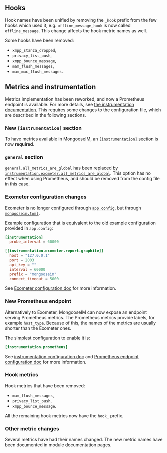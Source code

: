## Hooks

Hook names have been unified by removing the `_hook` prefix from the few hooks which used it,
e.g. `offline_message_hook` is now called `offline_message`. This change affects the hook metric names as well.

Some hooks have been removed:

 - `xmpp_stanza_dropped`,
 - `privacy_list_push`,
 - `xmpp_bounce_message`,
 - `mam_flush_messages`,
 - `mam_muc_flush_messages`.

## Metrics and instrumentation

Metrics implementation has been reworked, and now a Prometheus endpoint is available.
For more details, see [the instrumentation documentation](../configuration/instrumentation.md).
This requires some changes to the configuration file, which are described in the following sections.

### New `[instrumentation]` section

To have metrics available in MongooseIM, an [`[instrumentation]` section](../configuration/instrumentation.md)  is now **required**.

### `general` section

`general.all_metrics_are_global` has been replaced by [`instrumentation.exometer.all_metrics_are_global`](../configuration/instrumentation.md#instrumentationexometerall_metrics_are_global).
This option has no effect when using Prometheus, and should be removed from the config file in this case.

### Exometer configuration changes

Exometer is no longer configured through [`app.config`](../configuration/configuration-files.md#appconfig), but through [`mongooseim.toml`](../configuration/configuration-files.md#mongooseimtoml).

Example configuration that is equivalent to the old example configuration provided in `app.config`:
```toml
[instrumentation]
  probe_interval = 60000

[[instrumentation.exometer.report.graphite]]
  host = "127.0.0.1"
  port = 2003
  api_key = ""
  interval = 60000
  prefix = "mongooseim"
  connect_timeout = 5000
```

See [Exometer configuration doc](../configuration/instrumentation.md#exometer-options) for more information.

### New Prometheus endpoint

Alternatively to Exometer, MongooseIM can now expose an endpoint serving Prometheus metrics.
The Prometheus metrics provide labels, for example `host_type`.
Because of this, the names of the metrics are usually shorter than the Exometer ones.

The simplest configuration to enable it is:
```toml
[instrumentation.prometheus]
```

See [instrumentation configuration doc](../configuration/instrumentation.md) and [Prometheus endpoint configuration doc](../listeners/listen-http.md#handler-types-prometheus-mongoose_prometheus_handler) for more information.

### Hook metrics

Hook metrics that have been removed:

 - `mam_flush_messages`,
 - `privacy_list_push`,
 - `xmpp_bounce_message`.

All the remaining hook metrics now have the `hook_` prefix.

### Other metric changes

Several metrics have had their names changed. The new metric names have been documented in module documentation pages.
